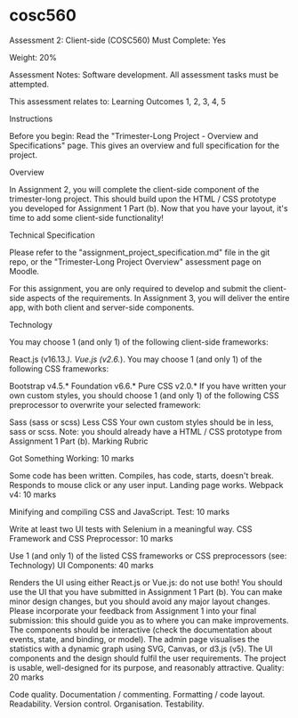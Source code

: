 # cosc560
Assessment 2: Client-side (COSC560)
Must Complete: Yes

Weight: 20%

Assessment Notes: Software development. All assessment tasks must be attempted. 

This assessment relates to: Learning Outcomes 1, 2, 3, 4, 5 

Instructions 

Before you begin: Read the "Trimester-Long Project - Overview and Specifications" page. This gives an overview and full specification for the project.

Overview

In Assignment 2, you will complete the client-side component of the trimester-long project. This should build upon the HTML / CSS prototype you developed for Assignment 1 Part (b). Now that you have your layout, it's time to add some client-side functionality!

Technical Specification

Please refer to the "assignment_project_specification.md" file in the git repo, or the "Trimester-Long Project Overview" assessment page on Moodle.

For this assignment, you are only required to develop and submit the client-side aspects of the requirements. In Assignment 3, you will deliver the entire app, with both client and server-side components.

Technology

You may choose 1 (and only 1) of the following client-side frameworks:

React.js (v16.13.*).
Vue.js (v2.6.*).
You may choose 1 (and only 1) of the following CSS frameworks:

Bootstrap v4.5.*
Foundation v6.6.*
Pure CSS v2.0.*
If you have written your own custom styles, you should choose 1 (and only 1) of the following CSS preprocessor to overwrite your selected framework:

Sass (sass or scss)
Less CSS
Your own custom styles should be in less, sass or scss.
Note: you should already have a HTML / CSS prototype from Assignment 1 Part (b).
Marking Rubric

Got Something Working: 10 marks

Some code has been written.
Compiles, has code, starts, doesn't break.
Responds to mouse click or any user input.
Landing page works.
Webpack v4: 10 marks

Minifying and compiling CSS and JavaScript.
Test: 10 marks

Write at least two UI tests with Selenium in a meaningful way.
CSS Framework and CSS Preprocessor: 10 marks

Use 1 (and only 1) of the listed CSS frameworks or CSS preprocessors (see: Technology)
UI Components: 40 marks

Renders the UI using either React.js or Vue.js: do not use both!
You should use the UI that you have submitted in Assignment 1 Part (b). You can make minor design changes, but you should avoid any major layout changes.
Please incorporate your feedback from Assignment 1 into your final submission: this should guide you as to where you can make improvements.
The components should be interactive (check the documentation about events, state, and binding, or model).
The admin page visualises the statistics with a dynamic graph using SVG, Canvas, or d3.js (v5).
The UI components and the design should fulfil the user requirements.
The project is usable, well-designed for its purpose, and reasonably attractive.
Quality: 20 marks

Code quality.
Documentation / commenting.
Formatting / code layout.
Readability.
Version control.
Organisation.
Testability.
